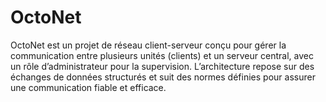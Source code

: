 # OctoNet
OctoNet est un projet de réseau client-serveur conçu pour gérer la communication entre plusieurs unités (clients) et un serveur central, avec un rôle d’administrateur pour la supervision. L’architecture repose sur des échanges de données structurés et suit des normes définies pour assurer une communication fiable et efficace.
